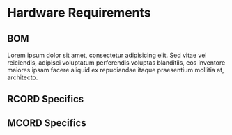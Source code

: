# Hardware Requirements

## BOM

Lorem ipsum dolor sit amet, consectetur adipisicing elit. Sed vitae vel reiciendis, adipisci voluptatum perferendis voluptas blanditiis, eos inventore maiores ipsam facere aliquid ex repudiandae itaque praesentium mollitia at, architecto.

## RCORD Specifics

## MCORD Specifics
